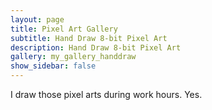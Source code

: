 ```yaml
---
layout: page
title: Pixel Art Gallery
subtitle: Hand Draw 8-bit Pixel Art
description: Hand Draw 8-bit Pixel Art
gallery: my_gallery_handdraw
show_sidebar: false
---
```


I draw those pixel arts during work hours. Yes. 
